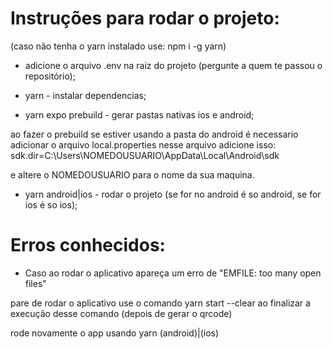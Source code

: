 # Instruções para rodar o projeto:

(caso não tenha o yarn instalado use: npm i -g yarn)

- adicione o arquivo .env na raiz do projeto (pergunte a quem te passou o repositório);

- yarn - instalar dependencias;
- yarn expo prebuild - gerar pastas nativas ios e android;

ao fazer o prebuild se estiver usando a pasta do android é necessario adicionar o arquivo local.properties
nesse arquivo adicione isso: sdk.dir=C:\\Users\\NOMEDOUSUARIO\\AppData\\Local\\Android\\sdk

e altere o NOMEDOUSUARIO para o nome da sua maquina.

- yarn android|ios - rodar o projeto (se for no android é so android, se for ios é so ios);

# Erros conhecidos:

- Caso ao rodar o aplicativo apareça um erro de "EMFILE: too many open files"

pare de rodar o aplicativo use o comando yarn start --clear 
ao finalizar a execução desse comando (depois de gerar o qrcode)

rode novamente o app usando yarn (android)|(ios)